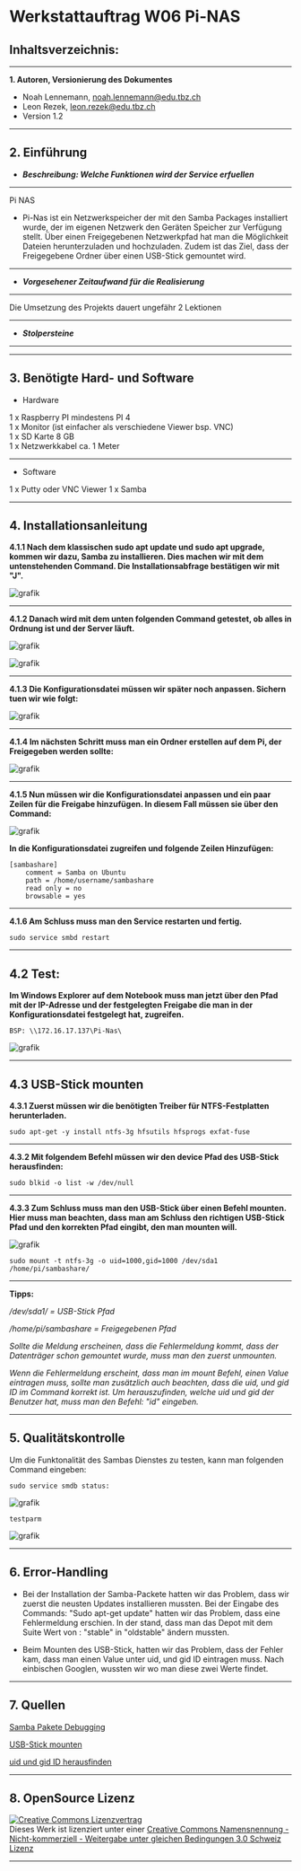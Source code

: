 Werkstattauftrag W06 Pi-NAS
===========================================================================

**Inhaltsverzeichnis:**
-------------------
---
**1. Autoren, Versionierung des Dokumentes**
   - Noah Lennemann, noah.lennemann@edu.tbz.ch
   - Leon Rezek, leon.rezek@edu.tbz.ch
   - Version 1.2

---
   
**2. Einführung** 
---
   - _**Beschreibung: Welche Funktionen wird der Service erfuellen**_
---
Pi NAS
- Pi-Nas ist ein Netzwerkspeicher der mit den Samba Packages installiert wurde, der im eigenen Netzwerk den Geräten Speicher zur Verfügung stellt. Über einen Freigegebenen Netzwerkpfad hat man die Möglichkeit Dateien herunterzuladen und hochzuladen. Zudem ist das Ziel, dass der Freigegebene Ordner über einen USB-Stick gemountet wird. 
---
   - _**Vorgesehener Zeitaufwand für die Realisierung**_
---
Die Umsetzung des Projekts dauert ungefähr 2 Lektionen
   
---
   - _**Stolpersteine**_
---
---
**3. Benötigte Hard- und Software**
---
   - Hardware

1 x Raspberry PI mindestens PI 4 <br>
1 x Monitor (ist einfacher als verschiedene Viewer bsp. VNC) <br>
1 x SD Karte 8 GB <br>
1 x Netzwerkkabel ca. 1 Meter <br>

---
   - Software

1 x Putty oder VNC Viewer
1 x Samba
	
---
**4. Installationsanleitung**
---
**4.1.1 Nach dem klassischen sudo apt update und sudo apt upgrade, kommen wir dazu, Samba zu installieren. Dies machen wir mit dem untenstehenden Command. Die
Installationsabfrage bestätigen wir mit "J".**

![grafik](https://user-images.githubusercontent.com/89446419/139820046-2cc36b74-9204-4fe3-9c01-c765e053df0f.png)

---
**4.1.2 Danach wird mit dem unten folgenden Command getestet, ob alles in Ordnung ist und der Server läuft.**

![grafik](https://user-images.githubusercontent.com/89446419/139814807-4e64c3ab-98f4-48a3-9590-e0d1d4dc691e.png)

![grafik](https://user-images.githubusercontent.com/89446419/139814826-66d64b31-9777-4014-a8ec-cc84d58cdb0f.png)


---
**4.1.3 Die Konfigurationsdatei müssen wir später noch anpassen. Sichern tuen wir wie folgt:**

![grafik](https://user-images.githubusercontent.com/89446419/139814862-7ecc3274-622a-488c-a12d-2d1286f68d61.png)

---

**4.1.4 Im nächsten Schritt muss man ein Ordner erstellen auf dem Pi, der Freigegeben werden sollte:**

![grafik](https://user-images.githubusercontent.com/89446419/139819967-10e5ee66-e046-4f7d-9bcd-e31c916e320d.png)



---
**4.1.5 Nun müssen wir die Konfigurationsdatei anpassen und ein paar Zeilen für die Freigabe hinzufügen. In diesem Fall müssen sie über den Command:** 

![grafik](https://user-images.githubusercontent.com/89446419/139814965-40833665-e5f9-4fa1-898c-2d2547f75c15.png)


**In die Konfigurationsdatei zugreifen und folgende Zeilen Hinzufügen:**

	[sambashare]
    	comment = Samba on Ubuntu
    	path = /home/username/sambashare
    	read only = no
    	browsable = yes

---
**4.1.6 Am Schluss muss man den Service restarten und fertig.**

	sudo service smbd restart

---
**4.2 Test:**
---

**Im Windows Explorer auf dem Notebook muss man jetzt über den Pfad mit der IP-Adresse und der festgelegten Freigabe die man in der Konfigurationsdatei
festgelegt hat, zugreifen.**

	BSP: \\172.16.17.137\Pi-Nas\
![grafik](https://user-images.githubusercontent.com/89446419/139815002-d48b941c-9ecc-4e5f-bcaa-42e58a106861.png)

---
**4.3 USB-Stick mounten**
---
**4.3.1 Zuerst müssen wir die benötigten Treiber für NTFS-Festplatten herunterladen.**

	sudo apt-get -y install ntfs-3g hfsutils hfsprogs exfat-fuse

---

**4.3.2 Mit folgendem Befehl müssen wir den device Pfad des USB-Stick herausfinden:**

	sudo blkid -o list -w /dev/null

---

**4.3.3 Zum Schluss muss man den USB-Stick über einen Befehl mounten. Hier muss man beachten, dass man am Schluss den richtigen USB-Stick Pfad und den korrekten Pfad
	eingibt, den man mounten will.**


![grafik](https://user-images.githubusercontent.com/89446419/139819878-30f881e9-05c5-4304-9926-b45e74846f8f.png)

	sudo mount -t ntfs-3g -o uid=1000,gid=1000 /dev/sda1 /home/pi/sambashare/

---
**Tipps:** 

_/dev/sda1/ = USB-Stick Pfad_

_/home/pi/sambashare = Freigegebenen Pfad_

_Sollte die Meldung erscheinen, dass die Fehlermeldung kommt, dass der Datenträger schon gemountet wurde, muss man den zuerst unmounten._
 

_Wenn die Fehlermeldung erscheint, dass man im mount Befehl, einen Value eintragen muss, sollte man zusätzlich auch beachten, dass die uid, und gid ID im
Command korrekt ist. Um herauszufinden, welche uid und gid der Benutzer hat, muss man den Befehl: "id" eingeben._



---
**5. Qualitätskontrolle**
---
Um die Funktonalität des Sambas Dienstes zu testen, kann man folgenden Command eingeben:

	sudo service smdb status:
![grafik](https://user-images.githubusercontent.com/89446419/138848861-c8373b4b-ef10-4f69-888c-fb35f206a59f.png)
 
 	testparm
![grafik](https://user-images.githubusercontent.com/89446419/138849314-77a37703-1458-4c62-9a9d-a0e9bca6275b.png)

---

**6. Error-Handling** 
---
- Bei der Installation der Samba-Packete hatten wir das Problem, dass wir zuerst die neusten Updates installieren mussten. Bei der Eingabe des Commands: "Sudo apt-get update" hatten wir das Problem, dass eine Fehlermeldung erschien. In der stand, dass man das Depot mit dem Suite Wert von : "stable" in "oldstable" ändern mussten.

- Beim Mounten des USB-Stick, hatten wir das Problem, dass der Fehler kam, dass man einen Value unter uid, und gid ID eintragen muss. Nach einbischen Googlen, wussten wir wo man diese zwei Werte findet.
---
**7. Quellen**
---

<a href=https://exerror.com/repository-http-deb-debian-org-debian-buster-updates-inrelease-changed-its-suite-value-from-stable-updates-to-oldstable-updates>Samba Pakete Debugging</a> 

<a href=https://ittweak.de/raspberry-pi-nas-server-datei-server-einrichten-mit-samba>USB-Stick mounten</a> 

<a href=https://shorturl.at/dgsuE>uid und gid ID herausfinden</a> 


---

**8. OpenSource Lizenz**
---

<a rel="license" href="http://creativecommons.org/licenses/by-nc-sa/3.0/ch/"><img alt="Creative Commons Lizenzvertrag" style="border-width:0" src="https://i.creativecommons.org/l/by-nc-sa/3.0/ch/88x31.png" /></a><br />Dieses Werk ist lizenziert unter einer <a rel="license" href="http://creativecommons.org/licenses/by-nc-sa/3.0/ch/">Creative Commons Namensnennung - Nicht-kommerziell - Weitergabe unter gleichen Bedingungen 3.0 Schweiz Lizenz</a>

 

- - -
